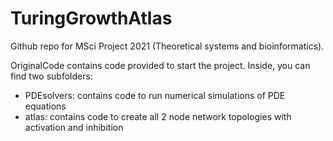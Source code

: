# TuringGrowthAtlas
Github repo for MSci Project 2021 (Theoretical systems and bioinformatics). 

OriginalCode contains code provided to start the project. Inside, you can find two subfolders:
- PDEsolvers: contains code to run numerical simulations of PDE equations
- atlas: contains code to create all 2 node network topologies with activation and inhibition
